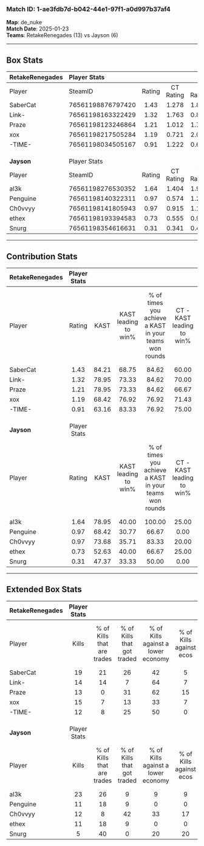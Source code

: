 ### Match ID: 1-ae3fdb7d-b042-44e1-97f1-a0d997b37af4  
**Map**: de_nuke  
**Match Date**: 2025-01-23  
**Teams**: RetakeRenegades (13) vs Jayson (6)  

---  

## Box Stats  

| **RetakeRenegades** | Player Stats      |        |           |          |       |      |       |         |        |      |     |
| :- | :- | :-: | :-: | :-: | :-: | :-: | :-: | :-: | :-: | :-: | :-: |
| Player              | SteamID           | Rating | CT Rating | T Rating | KAST  | ADR  | Kills | Assists | Deaths | K/D  | HS% |
| SaberCat            | 76561198876797420 |  1.43  |   1.278   |  1.857   | 84.21 | 80.5 |  19   |    0    |   13   | 1.46 | 68  |
| Link-               | 76561198163322429 |  1.32  |   1.763   |  0.803   | 78.95 | 86.5 |  14   |    9    |   10   | 1.40 | 42  |
| Praze               | 76561198123246864 |  1.21  |   1.012   |  1.743   | 78.95 | 82.6 |  13   |    4    |   11   | 1.18 | 46  |
| xox                 | 76561198217505284 |  1.19  |   0.721   |  2.004   | 68.42 | 90.2 |  15   |    5    |   13   | 1.15 | 60  |
| -TIME-              | 76561198034505167 |  0.91  |   1.222   |  0.634   | 63.16 | 85.2 |  12   |    4    |   16   | 0.75 | 50  |
|                     |                   |        |           |          |       |      |       |         |        |      |     |
|                     |                   |        |           |          |       |      |       |         |        |      |     |
|                     |                   |        |           |          |       |      |       |         |        |      |     |
| **Jayson**          | Player Stats      |        |           |          |       |      |       |         |        |      |     |
| Player              | SteamID           | Rating | CT Rating | T Rating | KAST  | ADR  | Kills | Assists | Deaths | K/D  | HS% |
| al3k                | 76561198276530352 |  1.64  |   1.404   |  1.914   | 78.95 | 99.1 |  23   |    1    |   13   | 1.77 | 39  |
| Penguine            | 76561198140322311 |  0.97  |   0.574   |  1.296   | 68.42 | 72.7 |  11   |    7    |   13   | 0.85 | 81  |
| Ch0vvyy             | 76561198141805943 |  0.97  |   0.915   |  1.179   | 73.68 | 85.9 |  12   |    5    |   17   | 0.71 | 75  |
| ethex               | 76561198193394583 |  0.73  |   0.555   |  0.921   | 52.63 | 69.5 |  11   |    2    |   16   | 0.69 | 90  |
| Snurg               | 76561198354616631 |  0.31  |   0.341   |  0.462   | 47.37 | 28.6 |   5   |    0    |   15   | 0.33 | 60  |
---  

## Contribution Stats  

| **RetakeRenegades** | Player Stats |       |                      |                                                        |                           |                                                             |                          |                                                            |
| :- | :-: | :-: | :-: | :-: | :-: | :-: | :-: | :-: |
| Player              |    Rating    | KAST  | KAST leading to win% | % of times you achieve a KAST in your teams won rounds | CT - KAST leading to win% | CT - % of times you achieve a KAST in your teams won rounds | T - KAST leading to win% | T - % of times you achieve a KAST in your teams won rounds |
| SaberCat            |     1.43     | 84.21 |        68.75         |                         84.62                          |           60.00           |                            85.71                            |          83.33           |                           83.33                            |
| Link-               |     1.32     | 78.95 |        73.33         |                         84.62                          |           70.00           |                           100.00                            |          80.00           |                           66.67                            |
| Praze               |     1.21     | 78.95 |        73.33         |                         84.62                          |           66.67           |                            85.71                            |          83.33           |                           83.33                            |
| xox                 |     1.19     | 68.42 |        76.92         |                         76.92                          |           71.43           |                            71.43                            |          83.33           |                           83.33                            |
| -TIME-              |     0.91     | 63.16 |        83.33         |                         76.92                          |           75.00           |                            85.71                            |          100.00          |                           66.67                            |
|                     |              |       |                      |                                                        |                           |                                                             |                          |                                                            |
|                     |              |       |                      |                                                        |                           |                                                             |                          |                                                            |
|                     |              |       |                      |                                                        |                           |                                                             |                          |                                                            |
| **Jayson**          | Player Stats |       |                      |                                                        |                           |                                                             |                          |                                                            |
| Player              |    Rating    | KAST  | KAST leading to win% | % of times you achieve a KAST in your teams won rounds | CT - KAST leading to win% | CT - % of times you achieve a KAST in your teams won rounds | T - KAST leading to win% | T - % of times you achieve a KAST in your teams won rounds |
| al3k                |     1.64     | 78.95 |        40.00         |                         100.00                         |           25.00           |                           100.00                            |          45.45           |                           100.00                           |
| Penguine            |     0.97     | 68.42 |        30.77         |                         66.67                          |           0.00            |                            0.00                             |          44.44           |                           80.00                            |
| Ch0vvyy             |     0.97     | 73.68 |        35.71         |                         83.33                          |           20.00           |                           100.00                            |          44.44           |                           80.00                            |
| ethex               |     0.73     | 52.63 |        40.00         |                         66.67                          |           25.00           |                           100.00                            |          50.00           |                           60.00                            |
| Snurg               |     0.31     | 47.37 |        33.33         |                         50.00                          |           0.00            |                            0.00                             |          42.86           |                           60.00                            |
---  

## Extended Box Stats  

| **RetakeRenegades** | Player Stats |                            |                            |                                    |                         |                              |                                 |        |                             |                                     |                          |                               |                            |
| :- | :-: | :-: | :-: | :-: | :-: | :-: | :-: | :-: | :-: | :-: | :-: | :-: | :-: |
| Player              |    Kills     | % of Kills that are trades | % of Kills that got traded | % of Kills against a lower economy | % of Kills against ecos | % of Kills that are flawless | % of Kills that are close duels | Deaths | % of Deaths that get traded | % of Deaths against a lower economy | % of Deaths against ecos | % of Deaths that are flawless | % of Deaths that are close |
| SaberCat            |      19      |             21             |             26             |                 42                 |            5            |              79              |                0                |   13   |             15              |                 38                  |            0             |              85               |             8              |
| Link-               |      14      |             14             |             7              |                 64                 |            7            |              79              |                0                |   10   |             30              |                 20                  |            0             |              40               |             0              |
| Praze               |      13      |             0              |             31             |                 62                 |           15            |              69              |                0                |   11   |              9              |                 18                  |            0             |              55               |             9              |
| xox                 |      15      |             7              |             13             |                 33                 |            7            |              73              |                7                |   13   |              0              |                 38                  |            0             |              62               |             0              |
| -TIME-              |      12      |             8              |             25             |                 50                 |            0            |              58              |               25                |   16   |             19              |                 31                  |            0             |              69               |             13             |
|                     |              |                            |                            |                                    |                         |                              |                                 |        |                             |                                     |                          |                               |                            |
|                     |              |                            |                            |                                    |                         |                              |                                 |        |                             |                                     |                          |                               |                            |
|                     |              |                            |                            |                                    |                         |                              |                                 |        |                             |                                     |                          |                               |                            |
| **Jayson**          | Player Stats |                            |                            |                                    |                         |                              |                                 |        |                             |                                     |                          |                               |                            |
| Player              |    Kills     | % of Kills that are trades | % of Kills that got traded | % of Kills against a lower economy | % of Kills against ecos | % of Kills that are flawless | % of Kills that are close duels | Deaths | % of Deaths that get traded | % of Deaths against a lower economy | % of Deaths against ecos | % of Deaths that are flawless | % of Deaths that are close |
| al3k                |      23      |             26             |             9              |                 9                  |            9            |              87              |                0                |   13   |             23              |                  8                  |            0             |              77               |             15             |
| Penguine            |      11      |             18             |             9              |                 0                  |            0            |              45              |                9                |   13   |             15              |                  8                  |            0             |              85               |             0              |
| Ch0vvyy             |      12      |             8              |             42             |                 33                 |           17            |              50              |                8                |   17   |             24              |                 12                  |            6             |              65               |             12             |
| ethex               |      11      |             18             |             9              |                 0                  |            0            |              55              |                9                |   16   |             13              |                 13                  |            6             |              69               |             0              |
| Snurg               |      5       |             40             |             0              |                 20                 |           20            |              40              |               20                |   15   |             27              |                  7                  |            0             |              67               |             0              |
